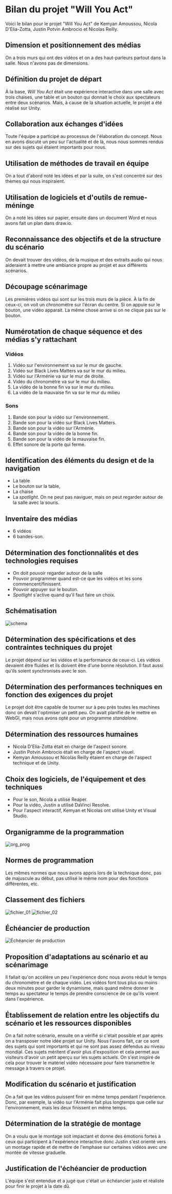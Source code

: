 # Bilan du projet "Will You Act"

Voici le bilan pour le projet "Will You Act" de Kemyan Amoussou, Nicola D'Elia-Zotta, Justin Potvin Ambrocio et Nicolas Reilly.

## Dimension et positionnement des médias
On a trois murs qui ont des vidéos et on a des haut-parleurs partout dans la salle. Nous n'avons pas de dimensions.
## Définition du projet de départ
À la base, _Will You Act_ était une expérience interactive dans une salle avec trois chaises, une table et un bouton qui donnait le choix aux spectateurs entre deux scénarios. Mais, à cause de la situation actuelle, le projet a été réalisé sur Unity.
## Collaboration aux échanges d'idées
Toute l'équipe a participé au processus de l'élaboration du concept. Nous en avons discuté un peu sur l'actualité et de là, nous nous sommes rendus sur des sujets qui étaient importants pour nous.
## Utilisation de méthodes de travail en équipe
On a tout d'abord noté les idées et par la suite, on s'est concentré sur des thèmes qui nous inspiraient.
## Utilisation de logiciels et d'outils de remue-méninge
On a noté les idées sur papier, ensuite dans un document Word et nous avons fait un plan dans draw.io.
## Reconnaissance des objectifs et de la structure du scénario
On devait trouver des vidéos, de la musique et des extraits audio qui nous aideraient à mettre une ambiance propre au projet et aux différents scénarios. 
## Découpage scénarimage
Les premières vidéos qui sont sur les trois murs de la pièce. À la fin de ceux-ci, on voit un chronomètre sur l'écran du centre. Si on appuie sur le bouton, une vidéo apparait. La même chose arrive si on ne clique pas sur le bouton.
## Numérotation de chaque séquence et des médias s'y rattachant
### Vidéos
1) Vidéo sur l'environnement va sur le mur de gauche. 
2) Vidéo sur Black Lives Matters va sur le mur du milieu. 
3) Vidéo sur l'Arménie va sur le mur de droite. 
4) Vidéo du chronomètre va sur le mur du milieu. 
5) La vidéo de la bonne fin va sur le mur du milieu. 
6) La vidéo de la mauvaise fin va sur le mur du milieu

### Sons
1) Bande son pour la vidéo sur l'environnement.
2) Bande son pour la vidéo sur Black Lives Matters.
3) Bande son pour la vidéo sur l'Arménie.
4) Bande son pour la vidéo de la bonne fin.
5) Bande son pour la vidéo de la mauvaise fin.
6) Effet sonore de la porte qui ferme.

## Identification des éléments du design et de la navigation
* La table
* Le bouton sur la table,
* La chaise
* La _spotlight_.
 On ne peut pas naviguer, mais on peut regarder autour de la salle avec la souris.
## Inventaire des médias
* 6 vidéos 
* 6 bandes-son.
## Détermination des fonctionnalités et des technologies requises
* On doit pouvoir regarder autour de la salle
* Pouvoir programmer quand est-ce que les vidéos et les sons commencent/finissent.
* Pouvoir appuyer sur le bouton.
* _Spotlight_ s'active quand qu'il faut faire un choix.
## Schématisation
<img src="https://i.imgur.com/L64wDlW.png" alt="schema">

## Détermination des spécifications et des contraintes techniques du projet
Le projet dépend sur les vidéos et la performance de ceux-ci. Les vidéos devaient être fluides et ils doivent être d'une bonne résolution. Il faut aussi qu'ils soient synchronisés avec le son.
## Détermination des performances techniques en fonction des exigences du projet
Le projet doit être capable de tourner sur à peu près toutes les machines donc on devait l'optimiser un petit peu. On avait planifié de le mettre en WebGl, mais nous avons opté pour un programme _standalone_.
## Détermination des ressources humaines
* Nicola D'Elia-Zotta était en charge de l'aspect sonore.
* Justin Potvin Ambrocio était en charge de l'aspect visuel.
* Kemyan Amoussou et Nicolas Reilly étaient en charge de l'aspect technique et de Unity.
## Choix des logiciels, de l'équipement et des techniques
* Pour le son, Nicola a utilisé Reaper.
* Pour la vidéo, Justin a utilisé DaVinci Resolve.
* Pour l'aspect interactif, Kemyan et Nicolas ont utilisé Unity et Visual Studio.
## Organigramme de la programmation
<img src="https://i.imgur.com/aLyhFB4.png" alt="org_prog">

## Normes de programmation
Les mêmes normes que nous avons appris lors de la technique donc, pas de majuscule au début, pas utilisé le même nom pour des fonctions différentes, etc. 

## Classement des fichiers
<img src="https://i.imgur.com/xe2k9xY.png" alt="fichier_01">
<img src="https://i.imgur.com/NOabZb4.png" alt="fichier_02">

## Échéancier de production
<img src="https://i.imgur.com/K85L3RC.png" alt="Échéancier de production">

## Proposition d'adaptations au scénario et au scénarimage
Il fallait qu'on accélère un peu l'expérience donc nous avons réduit le temps du chronomètre et de chaque vidéo. Les vidéos font tous plus ou moins deux minutes pour garder le dynamisme, mais quand même donner le temps au spectateur le temps de prendre conscience de ce qu'ils voient dans l'expérience.
## Établissement de relation entre les objectifs du scénario et les ressources disponibles
On a fait notre scénario, ensuite on a vérifié si c'était possible et par après on a transposer notre idée projet sur Unity. Nous l'avons fait, car ce sont des sujets qui sont importants et qui ne sont pas assez défendus au niveau mondial. Ces sujets méritent d'avoir plus d'exposition et cela permet aux visiteurs d'avoir un petit aperçu sur les sujets actuels. On s'est inspiré de cela pour trouver le matériel vidéo nécessaire pour faire transmettre le message à travers ce projet. 
## Modification du scénario et justification
On a fait que les vidéos puissent finir en même temps pendant l'expérience. Donc, par exemple, la vidéo sur l'Arménie fait plus longtemps que celle sur l'environnement, mais les deux finissent en même temps.
## Détermination de la stratégie de montage
On a voulu que le montage soit impactant et donne des émotions fortes à ceux qui participent à l'expérience interactive donc Justin s'est orienté vers un montage rapide et de mettre de l'emphase sur certaines vidéos avec une montée de vitesse graduelle.
## Justification de l'échéancier de production
L'équipe s'est entendue et a jugé que c'était un échéancier juste et réaliste pour finir le projet à la date dû.
